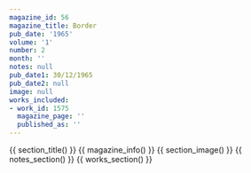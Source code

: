 ```yaml
---
magazine_id: 56
magazine_title: Border
pub_date: '1965'
volume: '1'
number: 2
month: ''
notes: null
pub_date1: 30/12/1965
pub_date2: null
image: null
works_included:
- work_id: 1575
  magazine_page: ''
  published_as: ''
---
```


{{ section_title() }}
{{ magazine_info() }}
{{ section_image() }}
{{ notes_section() }}
{{ works_section() }}
